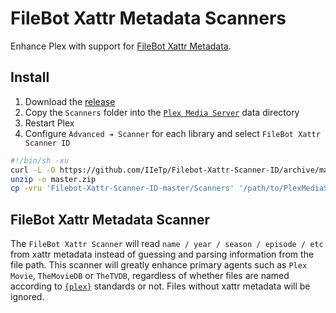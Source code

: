 # FileBot Xattr Metadata Scanners

Enhance Plex with support for [FileBot Xattr Metadata](https://www.filebot.net/forums/viewtopic.php?f=3&t=324).


## Install

1. Download the [release](https://github.com/IIeTp/Filebot-Xattr-Scanner-ID/releases)
2. Copy the `Scanners` folder into the [`Plex Media Server`](https://support.plex.tv/articles/202915258-where-is-the-plex-media-server-data-directory-located/) data directory
3. Restart Plex
4. Configure `Advanced ➔ Scanner` for each library and select `FileBot Xattr Scanner ID`
```sh
#!/bin/sh -xu
curl -L -O https://github.com/IIeTp/Filebot-Xattr-Scanner-ID/archive/master.zip
unzip -o master.zip
cp -vru 'Filebot-Xattr-Scanner-ID-master/Scanners' '/path/to/PlexMediaServer/Library/Plex Media Server'
```

## FileBot Xattr Metadata Scanner

The `FileBot Xattr Scanner` will read `name / year / season / episode / etc` from xattr metadata instead of guessing and parsing information from the file path. This scanner will greatly enhance primary agents such as `Plex Movie`, `TheMovieDB` or `TheTVDB`, regardless of whether files are named according to [`{plex}`](https://www.filebot.net/forums/viewtopic.php?f=5&t=4116) standards or not. Files without xattr metadata will be ignored.
